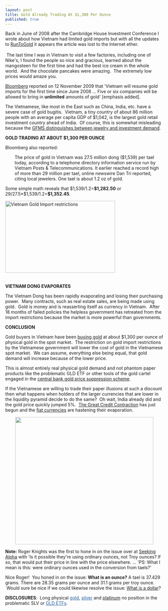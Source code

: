 ```yaml
---
layout: post
title: Gold Already Trading At $1,300 Per Ounce
published: true
---
```

<p>Back in June of 2008 after the Cambridge House Investment Conference I wrote about how Vietnam had limited gold imports but with all the updates to <a title="runtogold" href="http://www.runtogold.com" target="_blank">RunToGold</a> it appears the article was lost to the Internet ether. <br/><br/> The last time I was in Vietnam to visit a few factories, including one of Nike's, I found the people so nice and gracious, learned about the mangosteen for the first time and had the best ice cream in the whole world.  And the chocolate pancakes were amazing.  The extremely low prices would amaze you.</p>
<p><a title="vietnam dong gold imports" href="http://www.bloomberg.com/apps/news?pid=20601012&amp;sid=aPA2HISVOVqU#" target="_blank">Bloomberg</a> reported on 12 November 2009 that 'Vietnam will resume gold imports for the first time since June 2008 ... Five or six companies will be allowed to bring in <strong>unlimited</strong> amounts of gold' [emphasis added].</p>
<p>The Vietnamese, like most in the East such as China, India, etc. have a severe case of gold bugitis.  Vietnam, a tiny country of about 86 million people with an average per capita GDP of $1,042, is the largest gold retail investment country ahead of India.  Of course, this is somewhat misleading because the <a title="retail gold demand and investment demand" href="http://www.mineweb.com/mineweb/view/mineweb/en/page33?oid=53375&amp;sn=Detail" target="_blank">GFMS distinguishes between jewelry and investment demand</a>.</p>
<p><strong>GOLD TRADING AT ABOUT $1,300 PER OUNCE</strong></p>
<p>Bloomberg also reported:</p>
<p style="padding-left: 30px;">The price of gold in Vietnam was 27.5 million dong ($1,539) per tael today, according to a telephone directory information service run by Vietnam Posts &amp; Telecommunications. It earlier reached a record high of more than 29 million per tael, online newswire Dan Tri reported, citing local jewelers. One tael is about 1.2 oz of gold.</p>
<p>Some simple math reveals that $1,539/1.2=<strong>$1,282.50</strong> or 29/27.5*$1,539/1.2=<strong>$1,352.45</strong>.</p>
<p><script src="http://www.creditcontraction.com/flowplayer/example/flowplayer-3.1.4.min.js"></script><!-- setup things like in the minimal setup --> <a id="player" style="display: block; width: 440px; height: 248px;" href="http://www.runtogold.com/videos/VietnamGoldImports.m4v"><!-- specify a splash image inside the container --><img src="{{ site.baseurl }}/images/Vietnam-Gold-Imports-2.jpg" alt="Vietnam Gold Import restrictions" width="350" height="228" /></a> <script type="text/javascript">// <![CDATA[<br />
   flowplayer("player", "http://www.creditcontraction.com/flowplayer/flowplayer-3.1.5.swf"); // ]]&gt;<br />
// ]]></script></p>
<p><strong>VIETNAM DONG EVAPORATES</strong></p>
<p>The Vietnam Dong has been rapidly evaporating and losing their purchasing power.  Many contracts, such as real estate sales, are being made using gold.  Gold is money and is reasserting itself as currency in Vietnam.  After 18 months of failed policies the helpless government has retreated from the import restrictions because the market is more powerful than governments.</p>
<p><strong>CONCLUSION</strong></p>
<p>Gold buyers in Vietnam have been <a title="buying gold" href="http://www.runtogold.com/how-to-buy-gold-or-silver/" target="_blank">buying gold</a> at about $1,300 per ounce of physical gold in the spot market.  The restriction on gold import restrictions by the Vietnamese government will lower the cost of gold in the Vietnamese spot market.  We can assume, everything else being equal, that gold demand will increase because of the lower price.</p>
<p>This is almost entirely real physical gold demand and not phantom paper products like the problematic GLD ETF or other tools of the gold cartel engaged in the <a id="aptureLink_xfNn84UAes" href="http://www.youtube.com/watch?v=06fa20Y_cXg">central bank gold price suppression scheme</a>.</p>
<p>If the Vietnamese are willing to trade their paper illusions at such a discount then what happens when holders of the larger currencies that are lower in the liquidity pyramid decide to do the same?  Oh wait, India already did and the gold price quickly jumped 5%.  <a title="great credit contraction" href="http://www.creditcontraction.com" target="_blank">The Great Credit Contraction</a> has just begun and the <a title="fiat currencies" href="http://www.greatcreditcontraction.com/fiat-currency" target="_blank">fiat currencies</a> are hastening their evaporation.</p>
<p style="text-align: center;"><a href="http://www.creditcontraction.com" target="_blank"><img class="aligncenter" title="Great Credit Contraction Liquidity Pyramid" src="{{ site.baseurl }}/images/Liquidity-Pyramid.jpg" alt="" width="440" height="404" /></a></p>
<p style="text-align: left;"><strong>Note:</strong> Roger Knights was the first to hone in on the issue over at <a title="gold at $1300 per ounce" href="http://seekingalpha.com/article/173236-vietnam-gold-already-trading-at-1-300-per-ounce?source=yahoo" target="_blank">Seeking Alpha</a> with 'Is it possible they're using ordinary ounces, not Troy ounces? If so, that would put their price in line with the price elsewhere. ... 'PS: What I mean is this: were ordinary ounces used in the conversion from taels?'</p>
<p style="text-align: left;">Nice Roger!  You honed in on the issue: <strong>What is an ounce?</strong> A tael is 37.429 grams. There are 28.35 grams per ounce and 31.1 grams per troy ounce.  Would sure be nice if we could likewise resolve the issue: <a title="what is a dollar" href="http://www.runtogold.com/2009/05/define-the-dollar-or-else/" target="_blank">What is a dollar</a>?</p>
<p style="text-align: left;"><strong>DISCLOSURES</strong>:  Long physical <a style="text-decoration: underline; color: #2361a1; padding: 0px; margin: 0px;" title="buying gold" href="http://www.how-to-buy-gold-safely.com/" target="_blank">gold</a>, <a style="text-decoration: underline; color: #2361a1; padding: 0px; margin: 0px;" title="silver" href="http://www.silver-investor.com/" target="_blank">silver</a> and <a title="how to buy platinum" href="http://www.how-to-buy-platinum-safely.com/" target="_blank">platinum</a> no position in the problematic SLV or <a style="text-decoration: underline; color: #2361a1; padding: 0px; margin: 0px;" title="gld etf" href="http://www.runtogold.com/2008/12/a-problem-with-gld-and-slv-etfs/" target="_blank">GLD ETFs</a>.</p>
